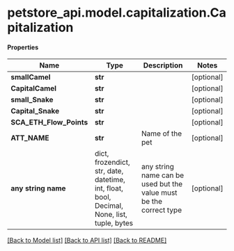 # petstore_api.model.capitalization.Capitalization

#### Properties
Name | Type | Description | Notes
------------ | ------------- | ------------- | -------------
**smallCamel** | **str** |  | [optional] 
**CapitalCamel** | **str** |  | [optional] 
**small_Snake** | **str** |  | [optional] 
**Capital_Snake** | **str** |  | [optional] 
**SCA_ETH_Flow_Points** | **str** |  | [optional] 
**ATT_NAME** | **str** | Name of the pet  | [optional] 
**any string name** | dict, frozendict, str, date, datetime, int, float, bool, Decimal, None, list, tuple, bytes | any string name can be used but the value must be the correct type | [optional]

[[Back to Model list]](../../README.md#documentation-for-models) [[Back to API list]](../../README.md#documentation-for-api-endpoints) [[Back to README]](../../README.md)

